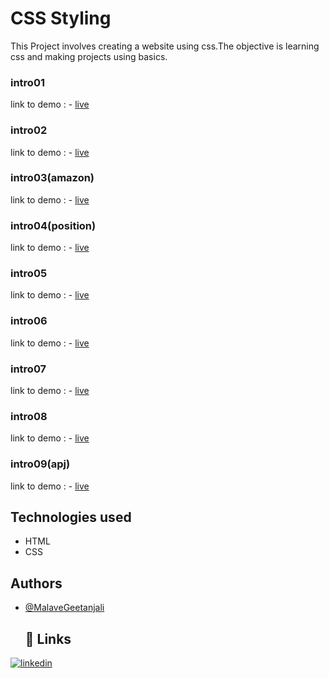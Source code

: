 # CSS Styling
This Project involves creating a website using css.The objective is learning css and making projects using basics. 
### intro01
link to demo : - [live](https://malavegeetanjali0481.github.io/CSS/CSS/intro01.html)
### intro02
link to demo : - [live](https://malavegeetanjali0481.github.io/CSS/CSS/intro02.html)

### intro03(amazon)
link to demo : - [live](https://malavegeetanjali0481.github.io/CSS/CSS/intro03(amazon).html)

### intro04(position)
link to demo : - [live](https://malavegeetanjali0481.github.io/CSS/CSS/intro04(position).html)

### intro05
link to demo : - [live](https://malavegeetanjali0481.github.io/CSS/CSS/intro05.html)

### intro06
link to demo : - [live](https://malavegeetanjali0481.github.io/CSS/CSS/intro06.html)

### intro07
link to demo : - [live](https://malavegeetanjali0481.github.io/CSS/CSS/intro07.html)

### intro08
link to demo : - [live](https://malavegeetanjali0481.github.io/CSS/CSS/intro08.html)

### intro09(apj)
link to demo : - [live](https://malavegeetanjali0481.github.io/CSS/CSS/intro09(apj).html)

## Technologies used

- HTML
- CSS
  
 ## Authors

- [@MalaveGeetanjali](https://github.com/Malavegeetanjali0481)
  ## 🔗 Links

[![linkedin](https://img.shields.io/badge/linkedin-0A66C2?style=for-the-badge&logo=linkedin&logoColor=white)](https://www.linkedin.com/in/malave-geetanjali-a57207343)



